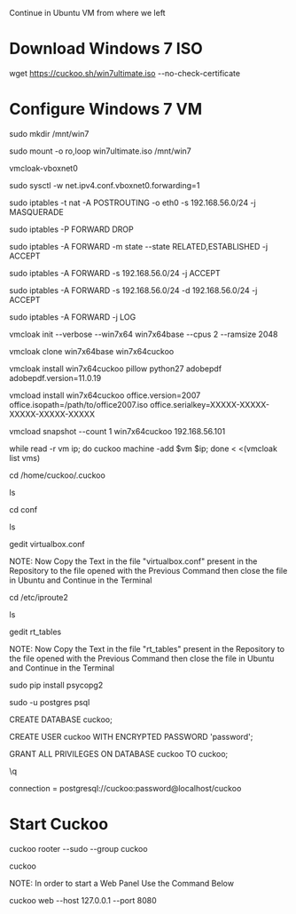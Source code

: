 Continue in Ubuntu VM from where we left

# Download Windows 7 ISO

wget https://cuckoo.sh/win7ultimate.iso --no-check-certificate

# Configure Windows 7 VM

sudo mkdir /mnt/win7

sudo mount -o ro,loop win7ultimate.iso /mnt/win7

vmcloak-vboxnet0

sudo sysctl -w net.ipv4.conf.vboxnet0.forwarding=1

sudo iptables -t nat -A POSTROUTING -o eth0 -s 192.168.56.0/24 -j MASQUERADE

sudo iptables -P FORWARD DROP

sudo iptables -A FORWARD -m state --state RELATED,ESTABLISHED -j ACCEPT

sudo iptables -A FORWARD -s 192.168.56.0/24 -j ACCEPT

sudo iptables -A FORWARD -s 192.168.56.0/24 -d 192.168.56.0/24 -j ACCEPT

sudo iptables -A FORWARD -j LOG

vmcloak init --verbose --win7x64 win7x64base --cpus 2 --ramsize 2048

vmcloak clone win7x64base win7x64cuckoo

vmcloak install win7x64cuckoo pillow python27 adobepdf adobepdf.version=11.0.19

vmcload install win7x64cuckoo office.version=2007 office.isopath=/path/to/office2007.iso office.serialkey=XXXXX-XXXXX-XXXXX-XXXXX-XXXXX

vmcload snapshot --count 1 win7x64cuckoo 192.168.56.101

while read -r vm ip; do cuckoo machine -add $vm $ip; done < <(vmcloak list vms)

cd /home/cuckoo/.cuckoo

ls

cd conf

ls

gedit virtualbox.conf


NOTE: Now Copy the Text in the file "virtualbox.conf" present in the Repository to the file opened with the Previous Command then close the file in Ubuntu and Continue in the Terminal

cd /etc/iproute2

ls

gedit rt_tables


NOTE: Now Copy the Text in the file "rt_tables" present in the Repository to the file opened with the Previous Command then close the file in Ubuntu and Continue in the Terminal

sudo pip install psycopg2

sudo -u postgres psql

CREATE DATABASE cuckoo;

CREATE USER cuckoo WITH ENCRYPTED PASSWORD 'password';

GRANT ALL PRIVILEGES ON DATABASE cuckoo TO cuckoo;

\q

connection = postgresql://cuckoo:password@localhost/cuckoo


# Start Cuckoo

cuckoo rooter --sudo --group cuckoo

cuckoo


NOTE: In order to start a Web Panel Use the Command Below

cuckoo web --host 127.0.0.1 --port 8080
